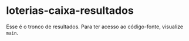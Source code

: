 # loterias-caixa-resultados
Esse é o tronco de resultados. Para ter acesso ao código-fonte, visualize `main`.
